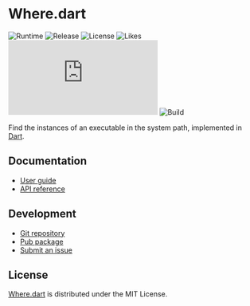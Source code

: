 # Where.dart
![Runtime](https://badgen.net/pub/sdk-version/where) ![Release](https://badgen.net/pub/v/where) ![License](https://badgen.net/pub/license/where) ![Likes](https://badgen.net/pub/likes/where) ![Coverage](https://badgen.net/coveralls/c/github/cedx/where.dart) ![Build](https://badgen.net/github/checks/cedx/where.dart/main)

Find the instances of an executable in the system path, implemented in [Dart](https://dart.dev).

## Documentation
- [User guide](https://cedx.github.io/where.dart)
- [API reference](https://pub.dev/documentation/where)

## Development
- [Git repository](https://github.com/cedx/where.dart)
- [Pub package](https://pub.dev/packages/where)
- [Submit an issue](https://github.com/cedx/where.dart/issues)

## License
[Where.dart](https://cedx.github.io/where.dart) is distributed under the MIT License.
